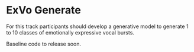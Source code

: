 
# ExVo Generate

For this track participants should develop a generative model to generate 1 to 10 classes of emotionally expressive vocal bursts.

Baseline code to release soon. 
